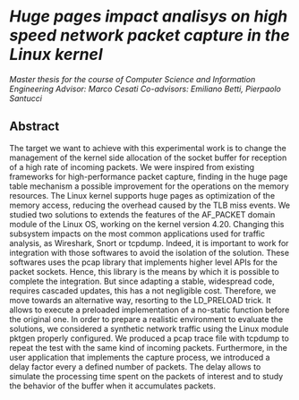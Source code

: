 # _Huge pages impact analisys on high speed network packet capture in the Linux kernel_

_Master thesis for the course of Computer Science and Information Engineering_
 _Advisor: Marco Cesati_
 _Co-advisors: Emiliano Betti, Pierpaolo Santucci_
## Abstract
 The target we want to achieve with this experimental work is to change the management of the kernel side allocation of the socket buffer for reception of a high rate of incoming packets. We were inspired from existing frameworks for high-performance packet capture, finding in the huge page table mechanism a possible improvement for the operations on the memory resources.  The Linux kernel supports huge pages as optimization of the memory access, reducing the overhead caused by the TLB miss events. We studied two solutions to extends the features of the AF\_PACKET domain module of the Linux OS, working on the kernel version 4.20.  Changing this subsystem impacts on the most common applications used for traffic analysis, as Wireshark, Snort or tcpdump. Indeed, it is important to work for integration with those softwares to avoid the isolation of the solution. These softwares uses the pcap library that implements higher level APIs for the packet sockets. Hence, this library is the means by which it is possible to complete the integration. But since adapting a stable, widespread code, requires cascaded updates, this has a not negligible cost. Therefore, we move towards an alternative way, resorting to the LD\_PRELOAD trick. It allows to execute a preloaded implementation of a no-static function before the original one.  In order to prepare a realistic environment to evaluate the solutions, we considered a synthetic network traffic using the Linux module pktgen properly configured. We produced a pcap trace file with tcpdump to repeat the test with the same kind of incoming packets. Furthermore, in the user application that implements the capture process, we introduced a delay factor every a defined number of packets. The delay allows to simulate the processing time spent on the packets of interest and to study the behavior of the buffer when it accumulates packets.
